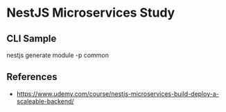 NestJS Microservices Study
================================================

## CLI Sample
nestjs generate module -p common


## References
- https://www.udemy.com/course/nestjs-microservices-build-deploy-a-scaleable-backend/